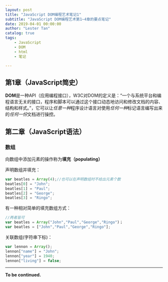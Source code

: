 ```yaml
---
layout: post
title: "JavaScript DOM编程艺术笔记1"
subtitle: "JavaScript DOM编程艺术第1~4章的要点笔记"
date: 2019-04-01 00:00:00
author: "Lester Tan"
catalog: true
tags: 
    - JavaScript
    - DOM
    - html
    - 笔记

---
```


## 第1章（JavaScript简史）

**DOM**是一种API（应用编程接口），W3C对DOM的定义是：“一个与系统平台和编程语言无关的接口，程序和脚本可以通过这个接口动态地访问和修改文档的内容、结构和样式。”，它可以让*任意一种*程序设计语言对使用*任何一种*标记语言编写出来的*任何一份*文档进行操控。



## 第二章（JavaScript语法）

### 数组

向数组中添加元素的操作称为**填充（populating）**

声明数组并填充：

```javascript
var beatles = Array(4);//也可以在声明数组时不给出元素个数
beatles[0] = "John";
beatles[1] = "Paul";
beatles[2] = "George";
beatles[3] = "Ringo";
```

有一种相对简单的填充数组方式：

```javascript
//两者皆可
var beatles = Array("John","Paul","George","Ringo")；
var beatles = ["John","Paul","George","Ringo"];
```

关联数组(字符串下标)：

```javascript
var lennon = Array();
lennon["name"] = "John";
lennon["year"] = 1940;
lennon["living"] = false;
```

-----

**To be continued.**

